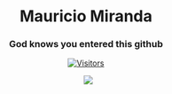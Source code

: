 <h1 align="center">Mauricio Miranda</h1>
<h3 align="center">God knows you entered this github</h3>

<div align="center">

[![Visitors](https://api.visitorbadge.io/api/visitors?path=https%3A%2F%2Fgithub.com%2FDak4rPrO&label=PROFILE%20VIEWS&labelColor=%23ff8a65&countColor=%23263759)](https://visitorbadge.io/status?path=https%3A%2F%2Fgithub.com%2FDak4rPrO)

&ensp;[<img src="https://img.shields.io/badge/Instagram-%23E4405F.svg?style=for-the-badge&logo=Instagram&logoColor=white" />](https://www.instagram.com/mauri.7171/)

